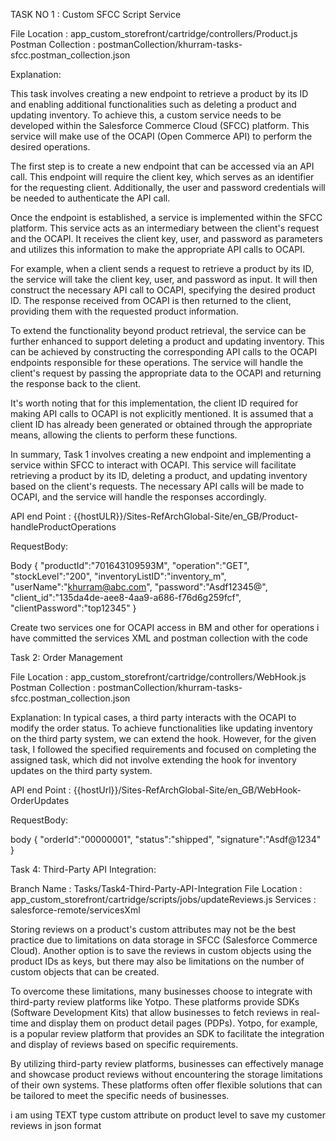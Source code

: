 
TASK NO 1 : Custom SFCC Script Service

File Location : app_custom_storefront/cartridge/controllers/Product.js
Postman Collection : postmanCollection/khurram-tasks-sfcc.postman_collection.json

Explanation:

This task  involves creating a new endpoint to retrieve a product by its ID and enabling additional functionalities such as deleting a product and updating inventory. To achieve this, a custom service needs to be developed within the Salesforce Commerce Cloud (SFCC) platform. This service will make use of the OCAPI (Open Commerce API) to perform the desired operations.

The first step is to create a new endpoint that can be accessed via an API call. This endpoint will require the client key, which serves as an identifier for the requesting client. Additionally, the user and password credentials will be needed to authenticate the API call.

Once the endpoint is established, a service is implemented within the SFCC platform. This service acts as an intermediary between the client's request and the OCAPI. It receives the client key, user, and password as parameters and utilizes this information to make the appropriate API calls to OCAPI.

For example, when a client sends a request to retrieve a product by its ID, the service will take the client key, user, and password as input. It will then construct the necessary API call to OCAPI, specifying the desired product ID. The response received from OCAPI is then returned to the client, providing them with the requested product information.

To extend the functionality beyond product retrieval, the service can be further enhanced to support deleting a product and updating inventory. This can be achieved by constructing the corresponding API calls to the OCAPI endpoints responsible for these operations. The service will handle the client's request by passing the appropriate data to the OCAPI and returning the response back to the client.

It's worth noting that for this implementation, the client ID required for making API calls to OCAPI is not explicitly mentioned. It is assumed that a client ID has already been generated or obtained through the appropriate means, allowing the clients to perform these functions.

In summary, Task 1 involves creating a new endpoint and implementing a service within SFCC to interact with OCAPI. This service will facilitate retrieving a product by its ID, deleting a product, and updating inventory based on the client's requests. The necessary API calls will be made to OCAPI, and the service will handle the responses accordingly.


API end Point : {{hostULR}}/Sites-RefArchGlobal-Site/en_GB/Product-handleProductOperations

RequestBody:

Body
{
    "productId":"701643109593M",
    "operation":"GET",
    "stockLevel":"200",
    "inventoryListID":"inventory_m",
    "userName":"khurram@abc.com",
    "password":"Asdf12345@",
    "client_id":"135da4de-aee8-4aa9-a686-f76d6g259fcf",
    "clientPassword":"top12345"
}

Create two services one for OCAPI access in BM and other for operations
i have committed the services XML and postman collection with the code




Task 2: Order Management

File Location : app_custom_storefront/cartridge/controllers/WebHook.js
Postman Collection : postmanCollection/khurram-tasks-sfcc.postman_collection.json

Explanation:
In typical cases, a third party interacts with the OCAPI to modify the order status. To achieve functionalities like updating inventory on the third party system, we can extend the hook. However, for the given task, I followed the specified requirements and focused on completing the assigned task, which did not involve extending the hook for inventory updates on the third party system.


API end Point : {{hostUrl}}/Sites-RefArchGlobal-Site/en_GB/WebHook-OrderUpdates

RequestBody:

body
{
    "orderId":"00000001",
    "status":"shipped",
    "signature":"Asdf@1234"
}




Task 4: Third-Party API Integration:

Branch Name : Tasks/Task4-Third-Party-API-Integration
File Location : app_custom_storefront/cartridge/scripts/jobs/updateReviews.js
Services : salesforce-remote/servicesXml

Storing reviews on a product's custom attributes may not be the best practice due to limitations on data storage in SFCC (Salesforce Commerce Cloud). Another option is to save the reviews in custom objects using the product IDs as keys, but there may also be limitations on the number of custom objects that can be created.

To overcome these limitations, many businesses choose to integrate with third-party review platforms like Yotpo. These platforms provide SDKs (Software Development Kits) that allow businesses to fetch reviews in real-time and display them on product detail pages (PDPs). Yotpo, for example, is a popular review platform that provides an SDK to facilitate the integration and display of reviews based on specific requirements.

By utilizing third-party review platforms, businesses can effectively manage and showcase product reviews without encountering the storage limitations of their own systems. These platforms often offer flexible solutions that can be tailored to meet the specific needs of businesses.

i am using TEXT type custom attribute on product level to save my customer reviews in json format 

